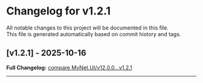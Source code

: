 # Changelog for v1.2.1

All notable changes to this project will be documented in this file.  
This file is generated automatically based on commit history and tags.




## [v1.2.1] - 2025-10-16










**Full Changelog:** [compare MyNet.UI/v12.0.0...v1.2.1](https://github.com/sandre58/MyNet/compare/MyNet.UI/v12.0.0...v1.2.1)


---
